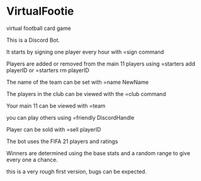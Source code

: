 # VirtualFootie
virtual football card game


This is a Discord Bot. 

It starts by signing one player every hour with =sign command

Players are added or removed from the main 11 players using =starters add playerID or =starters rm playerID

The name of the team can be set with =name NewName

The players in the club can be viewed with the =club command

Your main 11 can be viewed with =team

you can play others using =friendly DiscordHandle

Player can be sold with =sell playerID

The bot uses the FIFA 21 players and ratings

Winners are determined using the base stats and a random range to give every one a chance. 

this is a very rough first version, bugs can be expected.

